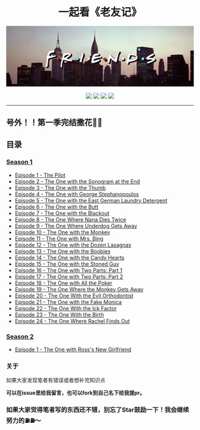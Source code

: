 <h1 align="center">
  一起看《老友记》
</h1>


<p align="center">
<img width="800" src="./source/image/Friends_logo.png" alt="Friends logo">


</p>


<div align="center">

![](https://img.shields.io/badge/To-Learn-brightgreen.svg?longCache=true&style=popout-square) 
![](https://img.shields.io/badge/Status-Updating-red.svg?longCache=true&style=popout-square)
![](https://img.shields.io/badge/level-freshman-blue.svg?longCache=true&style=popout-square)
![](https://img.shields.io/badge/Thank_You-Star-yellow.svg?longCache=true&style=popout-square)

</div>

---


<!-- ## GitBook链接[点这!!](https://hanqizheng598.gitbook.io/english/) -->

## 号外！！第一季完结撒花🎉🎉


## 目录

### [Season 1](https://github.com/hanqizheng/Engilsh-Note/tree/master/Season1)
- [Episode 1 - The Pilot](/Season1/Episode1.md)
- [Episode 2 - The One with the Sonogram at the End](/Season1/Episode2.md)
- [Episode 3 - The One with the Thumb](/Season1/Episode3.md)
- [Episode 4 - The One with George Stephanopoulos](/Season1/Episode4.md)
- [Episode 5 - The One with the East German Laundry Detergent](/Season1/Episode5.md)
- [Episode 6 - The One with the Butt](/Season1/Episode6.md)
- [Episode 7 - The One with the Blackout](/Season1/Episode7.md)
- [Episode 8 - The One Where Nana Dies Twice](/Season1/Episode8.md)
- [Episode 9 - The One Where Underdog Gets Away](/Season1/Episode9.md)
- [Episode 10 - The One with the Monkey](/Season1/Episode10.md)
- [Episode 11 - The One with Mrs. Bing](/Season1/Episode11.md)
- [Episode 12 - The One with the Dozen Lasagnas](/Season1/Episode12.md)
- [Episode 13 - The One with the Boobies](/Season1/Episode13.md)
- [Episode 14 - The One with the Candy Hearts](/Season1/Episode14.md)
- [Episode 15 - The One with the Stoned Guy](/Season1/Episode15.md)
- [Episode 16 - The One with Two Parts: Part 1](/Season1/Episode16.md)
- [Episode 17 - The One with Two Parts: Part 2](/Season1/Episode17.md)
- [Episode 18 - The One with All the Poker](/Season1/Episode18.md)
- [Episode 19 - The One Where the Monkey Gets Away](/Season1/Episode19.md)
- [Episode 20 - The One With the Evil Orthodontist](/Season1/Episode20.md)
- [Episode 21 - The One with the Fake Monica](/Season1/Episode21.md)
- [Episode 22 - The One With the Ick Factor](/Season1/Episode22.md)
- [Episode 23 - The One With the Birth](/Season1/Episode23.md)
- [Episode 24 - The One Where Rachel Finds Out](/Season1/Episode24.md)

### [Season 2]()

- [Episode 1 - The One with Ross's New Girlfriend](/Season2/Episode1.md)

### 关于

如果大家发现笔者有错误或者想补充知识点

**可以在issue里给我留言，也可以fork到自己名下给我提pr。**

### 如果大家觉得笔者写的东西还不错，别忘了Star鼓励一下！我会继续努力的⛽️⛽️～

